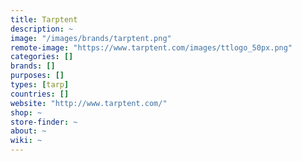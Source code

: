 ```yaml
---
title: Tarptent
description: ~
image: "/images/brands/tarptent.png"
remote-image: "https://www.tarptent.com/images/ttlogo_50px.png"
categories: []
brands: []
purposes: []
types: [tarp]
countries: []
website: "http://www.tarptent.com/"
shop: ~
store-finder: ~
about: ~
wiki: ~
---
```


